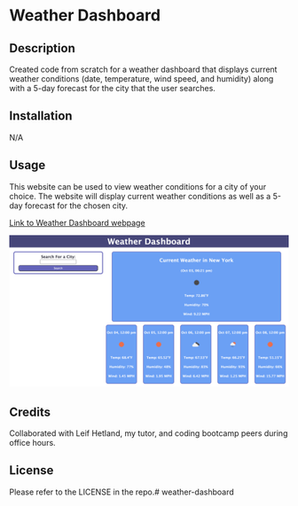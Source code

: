 # Weather Dashboard

## Description

Created code from scratch for a weather dashboard that displays current weather conditions (date, temperature, wind speed, and humidity) along with a 5-day forecast for the city that the user searches. 

## Installation

N/A

## Usage

This website can be used to view weather conditions for a city of your choice. The website will display current weather conditions as well as a 5-day forecast for the chosen city. 

[Link to Weather Dashboard webpage](https://crcarmen23.github.io/weather-dashboard/)

![screenshot](assets/images/screenshot.png)


## Credits

Collaborated with Leif Hetland, my tutor, and coding bootcamp peers during office hours.

## License

Please refer to the LICENSE in the repo.# weather-dashboard